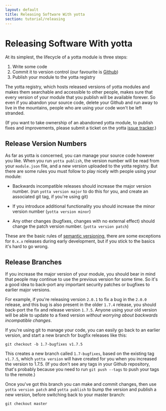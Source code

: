 ```yaml
---
layout: default
title: Releasing Software With yotta
section: tutorial/releasing
---
```


# Releasing Software With yotta

At its simplest, the lifecycle of a yotta module is three steps:

 1. Write some code
 2. Commit it to version control (our favourite is [Github](http://github/com))
 3. Publish your module to the yotta registry

The yotta registry, which hosts released versions of yotta modules and makes
them searchable and accessible to other people, makes sure that every version
of your module that you publish will be available forever. So even if you
abandon your source code, delete your Github and run away to live in the
mountains, people who are using your code won't be left stranded.

(If you want to take ownership of an abandoned yotta module, to publish fixes
and improvements, please submit a ticket on the yotta [issue
tracker](https://github.com/armmbed/yotta/issues).)


## Release Version Numbers

As far as yotta is concerned, you can manage your source code however you like.
When you run `yotta publish`, the version number will be read from your
`module.json` file, and a new version uploaded to the yotta registry. But there
are some rules you must follow to play nicely with people using your module:

 * Backwards incompatible releases should increase the major version number.
   (run `yotta version major` to do this for you, and create an associated git tag, if
   you're using git)

 * If you introduce additional functionality you should increase the minor
   version number (`yotta version minor`)

 * Any other changes (bugfixes, changes with no external effect) should change
   the patch version number. (`yotta version patch`)

These are the basic rules of [semantic versioning](http://semver.org), there
are some exceptions for `0.x.x` releases during early development, but if you
stick to the basics it's hard to go wrong.


## Release Branches

If you increase the major version of your module, you should bear in mind that
people may continue to use the previous version for some time. So it's a good
idea to back-port any important security patches or bugfixes to earlier major
versions.

For example, if you're releasing version `2.0.1` to fix a bug in the `2.0.0`
release, and this bug is also present in the older `1.7.4` release, you should
back-port the fix and release version `1.7.5`. Anyone using your old version
will be able to update to a fixed version *without worrying about backwards
incompatible changes*.

If you're using git to manage your code, you can easily go back to an earlier
version, and start a new branch for bugfix releases like this:

```
git checkout -b 1.7-bugfixes v1.7.5
```

This creates a new branch called `1.7-bugfixes`, based on the existing tag
`v1.7.5`, which `yotta version` will have created for you when you increased
the version to 1.7.5. (If you don't see any tags in your Github repository,
that's probably because you need to run `git push --tags` to push your tags to
the remote.)

Once you've got this branch you can make and commit changes, then use
`yotta version patch` and `yotta publish` to bump the version and publish a new
version, before switching back to your master branch:

```
git checkout master
```

